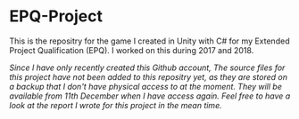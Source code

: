 # EPQ-Project
This is the repositry for the game I created in Unity with C# for my Extended Project Qualification (EPQ). I worked on this during 2017 and 2018. 

*Since I have only recently created this Github account, The source files for this project have not been added to this repositry yet, as they are stored on a backup that I don't have physical access to at the moment. They will be available from 11th December when I have access again. Feel free to have a look at the report I wrote for this project in the mean time.*
